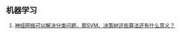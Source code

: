 ## 机器学习

1. [神经网络可以解决分类问题，那SVM、决策树这些算法还有什么意义？](<https://www.zhihu.com/question/331029209/answer/829127310>)
